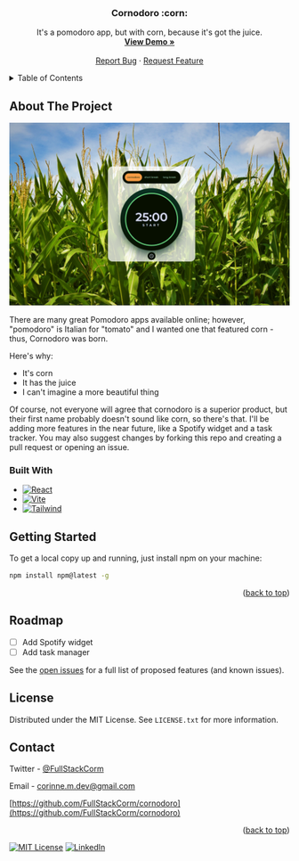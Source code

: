 


<!-- PROJECT LOGO -->
<br />
<div align="center">
  <!-- <a href="https://github.com/FullStackCorm/cornodoro">
    <img src="src/assets/logo.png" align="center" alt="Logo" width="120" height="120">
  </a> -->

  <h3 align="center">Cornodoro :corn: </h3>

  <p align="center">
    It's a pomodoro app, but with corn, because it's got the juice.
    <br />
    <a href="https://cornodoro.netlify.app/"><strong>View Demo »</strong></a>
    <br />
    <br />
    <a href="https://github.com/FullStackCorm/cornodoro/issues">Report Bug</a>
    ·
    <a href="https://github.com/FullStackCorm/cornodoro/issues">Request Feature</a>
  </p>
</div>



<!-- TABLE OF CONTENTS -->
<details>
  <summary>Table of Contents</summary>
  <ol>
    <li>
      <a href="#about-the-project">About The Project</a>
      <ul>
        <li><a href="#built-with">Built With</a></li>
      </ul>
    </li>
    <li>
      <a href="#getting-started">Getting Started</a>
    </li>
    <li><a href="#roadmap">Roadmap</a></li>
    <li><a href="#license">License</a></li>
    <li><a href="#contact">Contact</a></li>
  </ol>
</details>



<!-- ABOUT THE PROJECT -->
## About The Project

[![Cornodoro Screen Shot][cornodoro-screenshot]](src/assets/cornodoro-screenshot.PNG)

There are many great Pomodoro apps available online; however, "pomodoro" is Italian for "tomato" and I wanted one that featured corn - thus, Cornodoro was born.

Here's why:
* It's corn 
* It has the juice
* I can't imagine a more beautiful thing

Of course, not everyone will agree that cornodoro is a superior product, but their first name probably doesn't sound like corn, so there's that. I'll be adding more features in the near future, like a Spotify widget and a task tracker. You may also suggest changes by forking this repo and creating a pull request or opening an issue.



### Built With


* [![React][React.js]][React-url]
* [![Vite][vitejs.dev]][Vite-url]
* [![Tailwind][Tailwindcss.com]][Bootstrap-url]


<!-- GETTING STARTED -->
## Getting Started

To get a local copy up and running, just install npm on your machine:

  ```sh
  npm install npm@latest -g
  ```


<p align="right">(<a href="#readme-top">back to top</a>)</p>

<!-- ROADMAP -->
## Roadmap

- [ ] Add Spotify widget
- [ ] Add task manager

See the [open issues](https://github.com/FullStackCorm/cornodoro/issues) for a full list of proposed features (and known issues).



<!-- LICENSE -->
## License

Distributed under the MIT License. See `LICENSE.txt` for more information.

<!-- CONTACT -->
## Contact

Twitter - [@FullStackCorm](https://twitter.com/FullStackCorm)

Email - corinne.m.dev@gmail.com

[https://github.com/FullStackCorm/cornodoro](https://github.com/FullStackCorm/cornodoro)

<p align="right">(<a href="#readme-top">back to top</a>)</p>




<!-- MARKDOWN LINKS & IMAGES -->
<!-- https://www.markdownguide.org/basic-syntax/#reference-style-links -->
[contributors-shield]: https://img.shields.io/github/contributors/FullStackCorm/cornodoro.svg?style=for-the-badge
[contributors-url]: https://github.com/FullStackCorm/cornodoro/graphs/contributors
[forks-shield]: https://img.shields.io/github/forks/FullStackCorm/cornodoro.svg?style=for-the-badge
[forks-url]: https://github.com/FullStackCorm/cornodoro/network/members
[stars-shield]: https://img.shields.io/github/stars/FullStackCorm/cornodoro.svg?style=for-the-badge
[stars-url]: https://github.com/FullStackCorm/cornodoro/stargazers
[issues-shield]: https://img.shields.io/github/issues/FullStackCorm/cornodoro.svg?style=for-the-badge
[issues-url]: https://github.com/FullStackCorm/cornodoro/issues
[license-shield]: https://img.shields.io/github/license/FullStackCorm/cornodoro.svg?style=for-the-badge
[license-url]: https://github.com/FullStackCorm/cornodoro/blob/main/LICENSE.txt
[linkedin-shield]: https://img.shields.io/badge/-LinkedIn-black.svg?style=for-the-badge&logo=linkedin&colorB=555
[linkedin-url]: https://www.linkedin.com/in/corinne-manon-michael/
[cornodoro-screenshot]: src/assets/cornodoro-screenshot.PNG
[Next.js]: https://img.shields.io/badge/next.js-000000?style=for-the-badge&logo=nextdotjs&logoColor=white
[Next-url]: https://nextjs.org/
[React.js]: https://img.shields.io/badge/React-20232A?style=for-the-badge&logo=react&logoColor=61DAFB
[React-url]: https://reactjs.org/
[Vue.js]: https://img.shields.io/badge/Vue.js-35495E?style=for-the-badge&logo=vuedotjs&logoColor=4FC08D
[Vue-url]: https://vuejs.org/
[Angular.io]: https://img.shields.io/badge/Angular-DD0031?style=for-the-badge&logo=angular&logoColor=white
[Angular-url]: https://angular.io/
[Svelte.dev]: https://img.shields.io/badge/Svelte-4A4A55?style=for-the-badge&logo=svelte&logoColor=FF3E00
[Svelte-url]: https://svelte.dev/
[Laravel.com]: https://img.shields.io/badge/Laravel-FF2D20?style=for-the-badge&logo=laravel&logoColor=white
[Laravel-url]: https://laravel.com
[Bootstrap.com]: https://img.shields.io/badge/Bootstrap-563D7C?style=for-the-badge&logo=bootstrap&logoColor=white
[Bootstrap-url]: https://getbootstrap.com
[JQuery.com]: https://img.shields.io/badge/jQuery-0769AD?style=for-the-badge&logo=jquery&logoColor=white
[JQuery-url]: https://jquery.com
[Vitejs.dev]: https://img.shields.io/badge/Vite-6e329d?style=for-the-badge&logo=vite&logoColor=white
[Vite-url]: https://vitejs.dev/
[Tailwindcss.com]: https://img.shields.io/badge/Tailwind-334155?style=for-the-badge&logo=tailwindcss&logoColor=white
[Tailwind-url]: https://tailwindcss.com/ 


[![MIT License][license-shield]][license-url]
[![LinkedIn][linkedin-shield]][linkedin-url]
